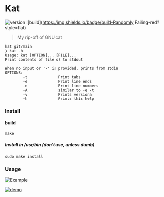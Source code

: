 # Kat
![version](https://img.shields.io/badge/version-0.7-green?style=flat&logo=GNU)
![build](https://img.shields.io/badge/build-Randomly Failing-red?style=flat) 

> My rip-off of GNU cat

```
kat git/main
❯ kat -h
Usage: kat [OPTION]... [FILE]...
Print contents of file(s) to stdout

When no input or '-' is provided, prints from stdin
OPTIONS:
        -t              Print tabs
        -e              Print line ends
        -n              Print line numbers
        -A              similar to -e -t
        -v              Prints versiona
        -h              Prints this help

```

### Install

#### build
```
make
```

##### Install in /usr/bin (don't use, unless dumb)
```
sudo make install
```

### Usage
![Example](https://img.shields.io/badge/Example-asciinema-blue?style=flat&logo=asciinema)

[![demo](https://asciinema.org/a/B7W9XaZdVzjL4NRZfktgCWl4Y.svg)](https://asciinema.org/a/B7W9XaZdVzjL4NRZfktgCWl4Y?autoplay=1)


